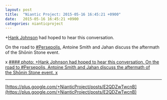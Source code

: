 ```yaml
---
layout: post
title:  "Niantic Project: 2015-05-16 16:45:21 +0900"
date:   2015-05-16 16:45:21 +0900
categories: nianticproject
---
```

+[Hank Johnson](https://plus.google.com/117792105926525258257 "") had hoped to hear this conversation.

On the road to [#Persepolis](https://plus.google.com/s/%23Persepolis ""), Antoine Smith and Jahan discuss the aftermath of the Shōnin Stone event.

x
[#### photo: +Hank Johnson had hoped to hear this conversation.
On the road to #Persepolis, Antoine Smith and Jahan discuss the aftermath of the Shōnin Stone event.
x](https://lh3.googleusercontent.com/-mJGLS1WQB28/VVb1iM_jn5I/AAAAAAAAf_g/zWtqBTmV_XM/w1125-h1500/Jinn-1.png "")
- - -
[https://plus.google.com/+NianticProject/posts/E2QDZwTwcnB](https://plus.google.com/+NianticProject/posts/E2QDZwTwcnB)
